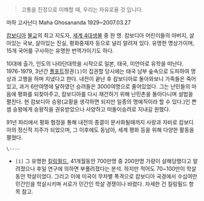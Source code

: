 > 고통을 진정으로 이해할 때, 우리는 자유로울 것 입니다.

마하 고사난다 Maha Ghosananda 1929~2007.03.27

[캄보디아](%EC%BA%84%EB%B3%B4%EB%94%94%EC%95%84.md)
[불교](%EB%B6%88%EA%B5%90.md)의 최고 지도자, [세계 4대생불](%EC%84%B8%EA%B3%84%204%EB%8C%80%20%EC%83%9D%EB%B6%88.md) 중 한 명. 캄보디아
어린이들의 아버지, 살아있는 국보, 살아있는 진실, 평화중재자 등으로 널리 알려져 있다. 유명한 명상가이며, 15개 국어를 구사하는 유명한
번역가이기도 하다.

10대에 출가, 인도의 나라단대학을 시작으로 일본, 태국, 미얀마로 유학을 떠난다. 1976-1979, 3년간
[폴포트](%ED%8F%B4%ED%8F%AC%ED%8A%B8.md)정권`[1]`이 집권할 당시에는 태국 남부 숲속으로 도피하여 명상과
고행을 하며 지냈다고 한다. 내전이 끝난 후 캄보디아로 돌아와보니 가족들은 죽어있고, 과거 6만여명에 달하였던 승려들은 3000여명으로
줄어있었다. 그는 난민들의 마음에 평화를 되찾아주고, 캄보디아를 다시 재건하기 위해 난민촌을 돌아다니며 설법을 펼친다. 현 캄보디아
승왕(교황을 생각하면 되지만 일종의 명예직이라 할 수 있다.)인 쁜셈 승왕에게 승왕직을 권유받았으나 사양하고 떠돌이승려로 지내길 원했다.

91년 파리에서 평화 협정을 통해 내전의 종결이 문서화될때까지 사랑과 자비로 캄보디아의 정신적 지주가 되었으며, 그 이후에도 동남아, 세계
평화 등을 위해 다양한 활동을 펼쳤다.  

`\----`

  * `[1]` 그 유명한 [킬링필드](%ED%82%AC%EB%A7%81%ED%95%84%EB%93%9C.md), 41개월동안 700만명 중 200만명 가량이 살해당했다고 알려졌으나 후일 연구에 의하면 부풀려졌다는 분석. 하지만 적어도 70~100만이 학살동안 학살이었다. 그리고 이에 미국이 무차별 폭격으로 캄보디아 국경에서 수십여만 민간인을 학살시키며 서로가 민간인 학살 경쟁이나 바렸다. 자세한 건 킬링필드 항목 참고.

